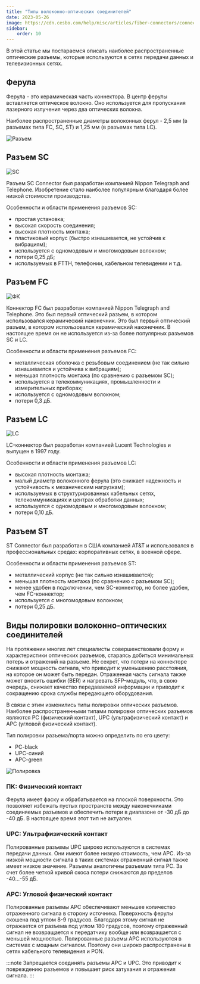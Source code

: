 ```yaml
---
title: "Типы волоконно-оптических соединителей"
date: 2023-05-26
image: https://cdn.cesbo.com/help/misc/articles/fiber-connectors/connector.png
sidebar:
    order: 10
---
```


В этой статье мы постараемся описать наиболее распространенные оптические разъемы, которые используются в сетях передачи данных и телевизионных сетях.

## Ферула[](/ru/misc/articles/fiber-connectors#the-fiber-ferrule)

Ферула - это керамическая часть коннектора. В центр ферулы вставляется оптическое волокно. Оно используется для пропускания лазерного излучения через два оптических волокна.

Наиболее распространенные диаметры волоконных ферул - 2,5 мм (в разъемах типа FC, SC, ST) и 1,25 мм (в разъемах типа LC).

![Разъем](https://cdn.cesbo.com/help/misc/articles/fiber-connectors/connector.png)

## Разъем SC[](/ru/misc/articles/fiber-connectors#sc-connector)

![SC](https://cdn.cesbo.com/help/misc/articles/fiber-connectors/sc.png)

Разъем SC Connector был разработан компанией Nippon Telegraph and Telephone. Изобретение стало наиболее популярным благодаря более низкой стоимости производства.

Особенности и области применения разъемов SC:

- простая установка;
- высокая скорость соединения;
- высокая плотность монтажа;
- пластиковый корпус (быстро изнашивается, не устойчив к вибрациям);
- используется с одномодовым и многомодовым волокном;
- потери 0,25 дБ;
- используемых в FTTH, телефонии, кабельном телевидении и т.д.

## Разъем FC[](/ru/misc/articles/fiber-connectors#fc-connector)

![ФК](https://cdn.cesbo.com/help/misc/articles/fiber-connectors/fc.png)

Коннектор FC был разработан компанией Nippon Telegraph and Telephone. Это был первый оптический разъем, в котором использовался керамический наконечник. Это был первый оптический разъем, в котором использовался керамический наконечник. В настоящее время он не используется из-за более популярных разъемов SC и LC.

Особенности и области применения разъемов FC:

- металлическая оболочка с резьбовым соединением (не так сильно изнашивается и устойчива к вибрациям);
- меньшая плотность монтажа (по сравнению с разъемом SC);
- используется в телекоммуникациях, промышленности и измерительных приборах;
- используется с одномодовым волокном;
- потери 0,3 дБ.

## Разъем LC[](/ru/misc/articles/fiber-connectors#lc-connector)

![LC](https://cdn.cesbo.com/help/misc/articles/fiber-connectors/lc.png)

LC-коннектор был разработан компанией Lucent Technologies и выпущен в 1997 году.

Особенности и области применения разъемов LC:

- высокая плотность монтажа;
- малый диаметр волоконного ферула (это снижает надежность и устойчивость к механическим нагрузкам);
- используемых в структурированных кабельных сетях, телекоммуникациях и центрах обработки данных;
- используется с одномодовым и многомодовым волокном;
- потери 0,10 дБ.

## Разъем ST[](/ru/misc/articles/fiber-connectors#st-connector)

ST Connector был разработан в США компанией AT&T и использовался в профессиональных средах: корпоративных сетях, в военной сфере.

Особенности и области применения разъемов ST:

- металлический корпус (не так сильно изнашивается);
- меньшая плотность монтажа (по сравнению с разъемом SC);
- менее удобен в подключении, чем SC-коннектор, но более удобен, чем FC-коннектор;
- используется с многомодовым волокном;
- потери 0,25 дБ.

## Виды полировки волоконно-оптических соединителей[](/ru/misc/articles/fiber-connectors#types-of-polish-on-fiber-optic-connectors)

На протяжении многих лет специалисты совершенствовали форму и характеристики оптических разъемов, стараясь добиться минимальных потерь и отражений на разъеме. Не секрет, что потери на коннекторе снижают мощность сигнала, что приводит к уменьшению расстояния, на которое он может быть передан. Отраженная часть сигнала также может вносить ошибки (BER) и нагревать SFP-модуль, что, в свою очередь, снижает качество передаваемой информации и приводит к сокращению срока службы передающего оборудования.

В связи с этим изменились типы полировки оптических разъемов. Наиболее распространенными типами полировки оптических разъемов являются PC (физический контакт), UPC (ультрафизический контакт) и APC (угловой физический контакт).

Тип полировки разъема/порта можно определить по его цвету:

- PC-black
- UPC-синий
- APC-green

![Полировка](https://cdn.cesbo.com/help/misc/articles/fiber-connectors/polishing.png)

### ПК: Физический контакт

Ферула имеет фаску и обрабатывается на плоской поверхности. Это позволяет избежать пустых пространств между наконечниками соединяемых разъемов и обеспечить потери в диапазоне от -30 дБ до -40 дБ. В настоящее время этот тип не актуален.

### UPC: Ультрафизический контакт

Полированные разъемы UPC широко используются в системах передачи данных. Они имеют более низкую стоимость, чем APC. Из-за низкой мощности сигнала в таких системах отраженный сигнал также имеет низкое значение. Разъемы аналогичны разъемам типа PC. За счет более четкой кривой скоса потери снижаются до пределов -40...-55 дБ.

### APC: Угловой физический контакт

Полированные разъемы APC обеспечивают меньшее количество отраженного сигнала в сторону источника. Поверхность ферулы скошена под углом 8-9 градусов. Благодаря этому сигнал не отражается от разъема под углом 180 градусов, поэтому отраженный сигнал не возвращается к передатчику вообще или возвращается с меньшей мощностью. Полированные разъемы APC используются в системах с мощным сигналом. Поэтому они широко распространены в сетях кабельного телевидения и PON.

:::note
Запрещается соединять разъемы APC и UPC. Это приводит к повреждению разъемов и повышает риск затухания и отражения сигнала.
:::
